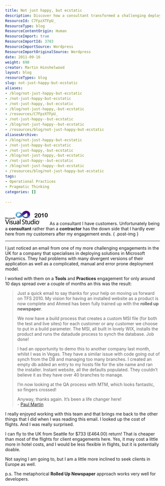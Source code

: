 ```yaml
---
title: Not just happy, but ecstatic
description: Discover how a consultant transformed a challenging deployment process into a streamlined success with TFS 2010, enhancing efficiency and collaboration.
ResourceId: C7FpzXTFpU_
ResourceType: blog
ResourceContentOrigin: Human
ResourceImport: true
ResourceImportId: 3783
ResourceImportSource: Wordpress
ResourceImportOriginalSource: Wordpress
date: 2011-09-16
weight: 690
creator: Martin Hinshelwood
layout: blog
resourceTypes: blog
slug: not-just-happy-but-ecstatic
aliases:
- /blog/not-just-happy-but-ecstatic
- /not-just-happy-but-ecstatic
- /not-just-happy,-but-ecstatic
- /blog/not-just-happy,-but-ecstatic
- /resources/C7FpzXTFpU_
- /not-just-happy--but-ecstatic
- /blog/not-just-happy--but-ecstatic
- /resources/blog/not-just-happy-but-ecstatic
aliasesArchive:
- /blog/not-just-happy-but-ecstatic
- /not-just-happy-but-ecstatic
- /not-just-happy,-but-ecstatic
- /blog/not-just-happy,-but-ecstatic
- /not-just-happy--but-ecstatic
- /blog/not-just-happy--but-ecstatic
- /resources/blog/not-just-happy-but-ecstatic
tags:
- Operational Practices
- Pragmatic Thinking
categories: []

---
```

![VS2008Upgraded_4](images/VS2008Upgraded_4-1-1.png "VS2008Upgraded_4")As a consultant I have customers. Unfortunately being a **consultant** rather than a **contractor** has the down side that I hardly ever here from my customers after my engagement ends.
{ .post-img }

---

I just noticed an email from one of my more challenging engagements in the UK for a company that specialises in deploying solutions in Microsoft Dynamics. They had problems with many divergent versions of their application as well as a complicated, manual and error prone deployment model.

I worked with them on a **Tools** and **Practices** engagement for only around 10 days spread over a couple of months an this was the result:

> Just a quick email to say thanks for your help on moving us forward on TFS 2010. My vision for having an installed website as a product is now complete and Ahmed has been fully trained up with the **rolled up newspaper**.
>
> We now have a build process that creates a custom MSI file (for both the test and live sites) for each customer or any customer we choose to put in a build parameter. The MSI, all built in lovely WIX, installs the product and runs the datadude process to synch the database. Job done!
>
> I had an opportunity to demo this to another company last month, whilst I was in Vegas. They have a similar issue with code going out of synch from the DB and managing too many branches. I created an empty db added an entry to my hosts file for the site name and ran the installer. Instant website, all the defaults populated. They couldn’t believe it as they have over 40 branches to manage.
>
> I’m now looking at the QA process with MTM, which looks fantastic, so fingers crossed!
>
> Anyway, thanks again. It’s been a life changer here!  
> \- [Paul Martin](http://twitter.com/#!/paul_martin22)

I really enjoyed working with this team and that brings me back to the other things that I did when I was reading this email. I looked up the cost of flights. And I was really surprised.

I can fly to the UK from Seattle for $733 (£464.00) return! That is cheaper than most of the flights for client engagements here. Yes, it may cost a little more in hotel costs, and I would be less flexible in flights, but it is potentially doable.

Not saying I am going to, but I am a little more inclined to seek clients in Europe as well.

p.s. The metaphorical **Rolled Up Newspaper** approach works very well for developers.
